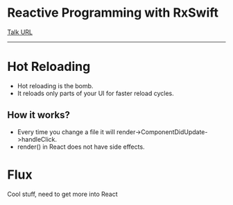 # Reactive Programming with RxSwift
[Talk URL](https://www.youtube.com/watch?v=xsSnOQynTHs)

----

# Hot Reloading
* Hot reloading is the bomb.
* It reloads only parts of your UI for faster reload cycles.

## How it works?
* Every time you change a file it will render->ComponentDidUpdate->handleClick.
* render() in React does not have side effects.

# Flux
Cool stuff, need to get more into React
